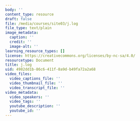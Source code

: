 ```yaml
---
body: ''
content_type: resource
draft: false
file: /media/courses/site03/j.log
file_type: text/plain
image_metadata:
  caption: ''
  credit: ''
  image-alt: ''
learning_resource_types: []
license: https://creativecommons.org/licenses/by-nc-sa/4.0/
resourcetype: Document
title: j.log
uid: 4982dd1b-86c6-411f-8a9d-b49fa72a2a68
video_files:
  video_captions_file: ''
  video_thumbnail_file: ''
  video_transcript_file: ''
video_metadata:
  video_speakers: ''
  video_tags: ''
  youtube_description: ''
  youtube_id: ''
---
```

